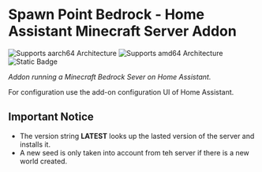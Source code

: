 # Spawn Point Bedrock - Home Assistant Minecraft Server Addon

![Supports aarch64 Architecture][aarch64-shield]
![Supports amd64 Architecture][amd64-shield]
![Static Badge](https://img.shields.io/badge/project_stage-experimental-yellow)

_Addon running a Minecraft Bedrock Sever on Home Assistant._

For configuration use the add-on configuration UI of Home Assistant.

## Important Notice

- The version string **LATEST** looks up the lasted version of the server and installs it.
- A new seed is only taken into account from teh server if there is a new world created.

[aarch64-shield]: https://img.shields.io/badge/aarch64-yes-green.svg
[amd64-shield]: https://img.shields.io/badge/amd64-yes-green.svg
